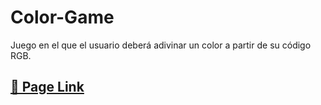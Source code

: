 # Color-Game
Juego en el que el usuario deberá adivinar un color a partir de su código RGB.
## [🎈 Page Link]([https://gwernly.github.io/Color-Game/])
